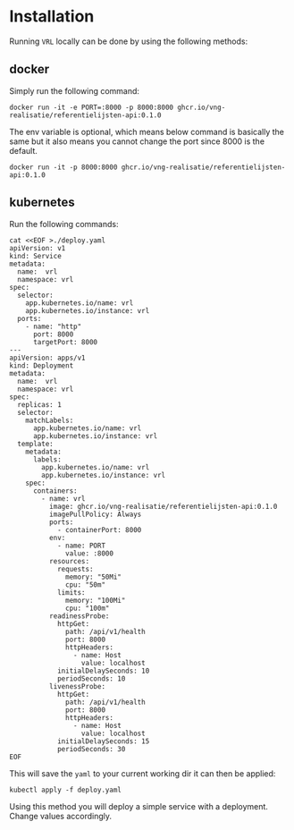# Installation

Running `VRL` locally can be done by using the following methods:

## docker

Simply run the following command:

```shell
docker run -it -e PORT=:8000 -p 8000:8000 ghcr.io/vng-realisatie/referentielijsten-api:0.1.0
```

The env variable is optional, which means below command is basically the same but it also means you cannot change the
port since 8000 is the default.

```shell
docker run -it -p 8000:8000 ghcr.io/vng-realisatie/referentielijsten-api:0.1.0
```

## kubernetes

Run the following commands:

```shell
cat <<EOF >./deploy.yaml                                          
apiVersion: v1
kind: Service
metadata:
  name:  vrl
  namespace: vrl
spec:
  selector:
    app.kubernetes.io/name: vrl
    app.kubernetes.io/instance: vrl
  ports:
    - name: "http"
      port: 8000
      targetPort: 8000
---
apiVersion: apps/v1
kind: Deployment
metadata:
  name:  vrl
  namespace: vrl
spec:
  replicas: 1
  selector:
    matchLabels:
      app.kubernetes.io/name: vrl
      app.kubernetes.io/instance: vrl
  template:
    metadata:
      labels:
        app.kubernetes.io/name: vrl
        app.kubernetes.io/instance: vrl
    spec:
      containers:
        - name: vrl
          image: ghcr.io/vng-realisatie/referentielijsten-api:0.1.0
          imagePullPolicy: Always
          ports:
            - containerPort: 8000
          env:
            - name: PORT
              value: :8000
          resources:
            requests:
              memory: "50Mi"
              cpu: "50m"
            limits:
              memory: "100Mi"
              cpu: "100m"
          readinessProbe:
            httpGet:
              path: /api/v1/health
              port: 8000
              httpHeaders:
                - name: Host
                  value: localhost
            initialDelaySeconds: 10
            periodSeconds: 10
          livenessProbe:
            httpGet:
              path: /api/v1/health
              port: 8000
              httpHeaders:
                - name: Host
                  value: localhost
            initialDelaySeconds: 15
            periodSeconds: 30
EOF
```

This will save the `yaml` to your current working dir it can then be applied:

```shell
kubectl apply -f deploy.yaml
```

Using this method you will deploy a simple service with a deployment. Change values accordingly.
